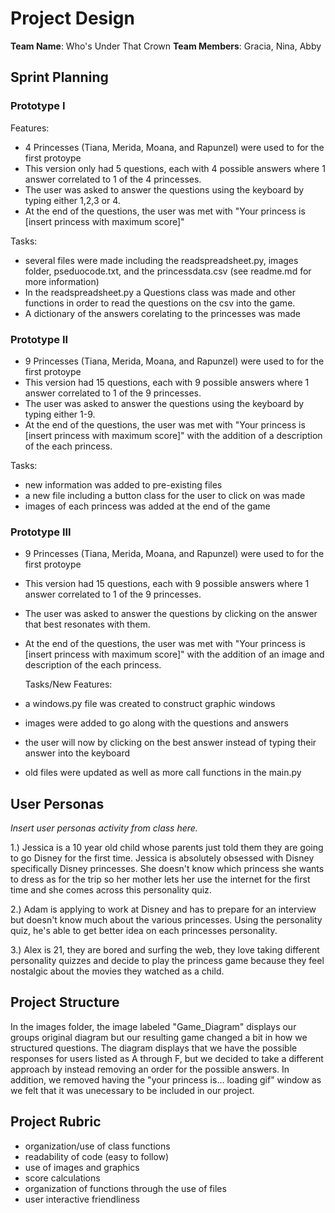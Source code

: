 # Project Design
**Team Name**:  Who's Under That Crown
**Team Members**: Gracia, Nina, Abby

## Sprint Planning
### Prototype I

Features:
* 4 Princesses (Tiana, Merida, Moana, and Rapunzel) were used to for the first protoype
* This version only had 5 questions, each with 4 possible answers where 1 answer correlated to 1 of the 4 princesses.
* The user was asked to answer the questions using the keyboard by typing either 1,2,3 or 4.
* At the end of the questions, the user was met with "Your princess is [insert princess with maximum score]"

Tasks:
* several files were made including the readspreadsheet.py, images folder, pseduocode.txt, and the princessdata.csv (see readme.md for more information)
* In the readspreadsheet.py a Questions class was made and other functions in order to read the questions on the csv into the game.
* A dictionary of the answers corelating to the princesses was made

### Prototype II

* 9 Princesses (Tiana, Merida, Moana, and Rapunzel) were used to for the first protoype
* This version had 15 questions, each with 9 possible answers where 1 answer correlated to 1 of the 9 princesses.
* The user was asked to answer the questions using the keyboard by typing either 1-9.
* At the end of the questions, the user was met with "Your princess is [insert princess with maximum score]" with the addition of a description of the each princess.

Tasks:
* new information was added to pre-existing files
* a new file including a button class for the user to click on was made
* images of each princess was added at the end of the game

### Prototype III
* 9 Princesses (Tiana, Merida, Moana, and Rapunzel) were used to for the first protoype
* This version had 15 questions, each with 9 possible answers where 1 answer correlated to 1 of the 9 princesses.
* The user was asked to answer the questions by clicking on the answer that best resonates with them.
* At the end of the questions, the user was met with "Your princess is [insert princess with maximum score]" with the addition of an image and description of the each princess.

  Tasks/New Features:
* a windows.py file was created to construct graphic windows
* images were added to go along with the questions and answers
* the user will now by clicking on the best answer instead of typing their answer into the keyboard
* old files were updated as well as more call functions in the main.py
  



## User Personas

_Insert user personas activity from class here._

1.) Jessica is a 10 year old child whose parents just told them they are going to go Disney for the first time. Jessica is absolutely obsessed with Disney specifically Disney princesses. She doesn't know which princess she wants to dress as for the trip so her mother lets her use the internet for the first time and she comes across this personality quiz. 


2.) Adam is applying to work at Disney and has to prepare for an interview but doesn't know much about the various princesses. Using the personality quiz, he's able to get better idea on each princesses personality. 


3.) Alex is 21, they are bored and surfing the web, they love taking different personality quizzes and decide to play the princess game because they feel nostalgic about the movies they watched as a child.
## Project Structure 
In the images folder, the image labeled "Game_Diagram" displays our groups original diagram but our resulting game changed a bit in how we structured questions. The diagram displays that we have the possible responses for users listed as A through F, but we decided to take a different approach by instead removing an order for the possible answers. In addition, we removed having the "your princess is... loading gif" window as we felt that it was unecessary to be included in our project.




## Project Rubric
- organization/use of class functions
- readability of code (easy to follow)
- use of images and graphics
- score calculations
- organization of functions through the use of files
- user interactive friendliness
